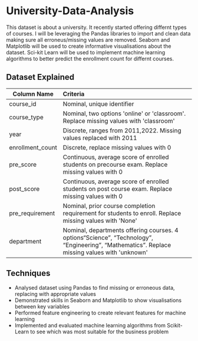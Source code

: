 # University-Data-Analysis
This dataset is about a university. It recently started offering differnt types of courses. I will be leveraging the Pandas libraries to import and clean data making sure all erroneus/missing values are removed. 
Seaborn and Matplotlib will be used to create informative visualisations about the dataset. Sci-kit Learn will be used to implement machine learning algorithms to better predict the enrollment count for differnt courses.

## Dataset Explained

| Column Name| Criteria |
| ---------- | :---------- |
| course_id | Nominal, unique identifier| 
| course_type  | Nominal, two options 'online' or 'classroom'. Replace missing values with 'classroom'|
| year   | Discrete, ranges from 2011,2022. Missing values replaced with 2011|
| enrollment_count    | Discrete, replace missing values with 0| 
| pre_score    | Continuous, average score of enrolled students on precourse exam. Replace missing values with 0|
| post_score    | Continuous, average score of enrolled students on post course exam. Replace missing values with 0| 
| pre_requirement    | Nominal, prior course completion requirement for students to enroll. Replace missing values with 'None'| 
| department    | Nominal, departments offering courses. 4 options“Science”, “Technology”, “Engineering”, “Mathematics”. Replace missing values with 'unknown'| 

## Techniques
-	Analysed dataset using Pandas to find missing or erroneous data, replacing with appropriate values
-	Demonstrated skills in Seaborn and Matplotlib to show visualisations between key variables
-	Performed feature engineering to create relevant features for machine learning
-	Implemented and evaluated machine learning algorithms from Scikit-Learn to see which was most suitable for the business problem
